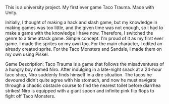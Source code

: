 This is a university project. My first ever game Taco Trauma. Made with Unity.

Initially, I thought of making a hack and slash game, but my knowledge in making games was too little, and the given time was not enough, so I had to make a game with the knowledge I have now.
Therefore, I switched the genre to a time attack game. Simple concept. I'm proud of it as my first ever game. I made the sprites on my own too. For the main character, I edited an already created
sprite. For the Taco Monsters and Sandals, I made them on my own using Piskel.

Game Description:
Taco Trauma is a game that follows the misadventures of a hungry boy
named Niro. After indulging in a late-night snack at a 24-hour taco shop, Niro suddenly finds
himself in a dire situation. The tacos he devoured didn't quite agree with his stomach, and now
he must navigate through a chaotic obstacle course to find the nearest toilet before diarrhea
strikes! Niro is equipped with a giant spoon and infinite pink flip flops to fight off Taco Monsters.

